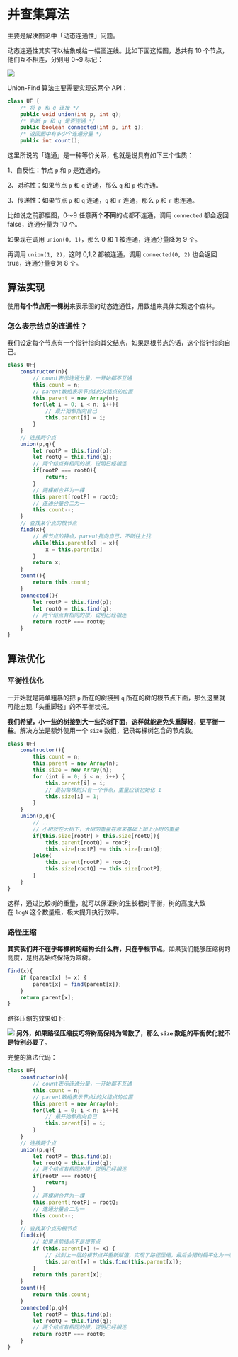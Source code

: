 # 并查集算法

主要是解决图论中「动态连通性」问题。

动态连通性其实可以抽象成给一幅图连线。比如下面这幅图，总共有 10 个节点，他们互不相连，分别用 0~9 标记：

![](https://cdn.jsdelivr.net/gh/Merlin218/image-storage/picGo/202205141439644.png)

Union-Find 算法主要需要实现这两个 API：

```java
class UF {
    /* 将 p 和 q 连接 */
    public void union(int p, int q);
    /* 判断 p 和 q 是否连通 */
    public boolean connected(int p, int q);
    /* 返回图中有多少个连通分量 */
    public int count();
```

这里所说的「连通」是一种等价关系，也就是说具有如下三个性质：

1、自反性：节点 `p` 和 `p` 是连通的。

2、对称性：如果节点 `p` 和 `q` 连通，那么 `q` 和 `p` 也连通。

3、传递性：如果节点 `p` 和 `q` 连通，`q` 和 `r` 连通，那么 `p` 和 `r` 也连通。

比如说之前那幅图，0～9 任意两个**不同**的点都不连通，调用 `connected` 都会返回 false，连通分量为 10 个。

如果现在调用 `union(0, 1)`，那么 0 和 1 被连通，连通分量降为 9 个。

再调用 `union(1, 2)`，这时 0,1,2 都被连通，调用 `connected(0, 2)` 也会返回 true，连通分量变为 8 个。

## 算法实现

使用**每个节点用一棵树**来表示图的动态连通性，用数组来具体实现这个森林。

### 怎么表示结点的连通性？

我们设定每个节点有一个指针指向其父结点，如果是根节点的话，这个指针指向自己。

```js
class UF{
	constructor(n){
		// count表示连通分量，一开始都不互通
		this.count = n;
		// parent数组表示节点i的父结点的位置
		this.parent = new Array(n);
		for(let i = 0; i < n; i++){
			// 最开始都指向自己
			this.parent[i] = i;
		}
	}
	// 连接两个点
	union(p,q){
		let rootP = this.find(p);
		let rootQ = this.find(q);
		// 两个结点有相同的根，说明已经相连
		if(rootP === rootQ){
			return;
		}
		// 两棵树合并为一棵
		this.parent[rootP] = rootQ;
		// 连通分量合二为一
		this.count--;
	}
	// 查找某个点的根节点
	find(x){
		// 根节点的特点，parent指向自己，不断往上找
		while(this.parent[x] != x){
			x = this.parent[x]
		}
		return x;
	}
	count(){
		return this.count;
	}
	connected(){
		let rootP = this.find(p);
		let rootQ = this.find(q);
		// 两个结点有相同的根，说明已经相连
		return rootP === rootQ;
	}
}
```

## 算法优化

### 平衡性优化

一开始就是简单粗暴的把 `p` 所在的树接到 `q` 所在的树的根节点下面，那么这里就可能出现「头重脚轻」的不平衡状况。

**我们希望，小一些的树接到大一些的树下面，这样就能避免头重脚轻，更平衡一些**。解决方法是额外使用一个 `size` 数组，记录每棵树包含的节点数。

```js
class UF{
	constructor(){
		this.count = n;
        this.parent = new Array(n);
        this.size = new Array(n);
        for (int i = 0; i < n; i++) {
            this.parent[i] = i;
            // 最初每棵树只有一个节点，重量应该初始化 1
            this.size[i] = 1;
        }
    }
    union(p,q){
	    // ...
	    // 小树放在大树下，大树的重量在原来基础上加上小树的重量
	    if(this.size[rootP] > this.size[rootQ]){
		    this.parent[rootQ] = rootP;
		    this.size[rootP] += this.size[rootQ];
	    }else{
		    this.parent[rootP] = rootQ;
		    this.size[rootQ] += this.size[rootP];
	    }
    }
}
```

这样，通过比较树的重量，就可以保证树的生长相对平衡，树的高度大致在 `logN` 这个数量级，极大提升执行效率。

### 路径压缩

**其实我们并不在乎每棵树的结构长什么样，只在乎根节点**。如果我们能够压缩树的高度，是树高始终保持为常树。

```js
find(x){
	if (parent[x] != x) {
        parent[x] = find(parent[x]);
    }
    return parent[x];
}
```

路径压缩的效果如下:

![](https://cdn.jsdelivr.net/gh/Merlin218/image-storage/picGo/202205141518457.png)
**另外，如果路径压缩技巧将树高保持为常数了，那么 `size` 数组的平衡优化就不是特别必要了**。

完整的算法代码：

```js
class UF{
	constructor(n){
		// count表示连通分量，一开始都不互通
		this.count = n;
		// parent数组表示节点i的父结点的位置
		this.parent = new Array(n);
		for(let i = 0; i < n; i++){
			// 最开始都指向自己
			this.parent[i] = i;
		}
	}
	// 连接两个点
	union(p,q){
		let rootP = this.find(p);
		let rootQ = this.find(q);
		// 两个结点有相同的根，说明已经相连
		if(rootP === rootQ){
			return;
		}
		// 两棵树合并为一棵
		this.parent[rootP] = rootQ;
		// 连通分量合二为一
		this.count--;
	}
	// 查找某个点的根节点
	find(x){
		// 如果当前结点不是根节点
		if (this.parent[x] != x) {
			// 找到上一层的根节点并重新赋值，实现了路径压缩，最后会把树扁平化为一层
	        this.parent[x] = this.find(this.parent[x]);
	    }
	    return this.parent[x];
	}
	count(){
		return this.count;
	}
	connected(p,q){
		let rootP = this.find(p);
		let rootQ = this.find(q);
		// 两个结点有相同的根，说明已经相连
		return rootP === rootQ;
	}
}
```